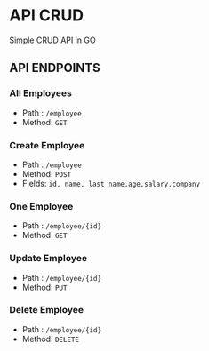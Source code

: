 # API CRUD
Simple CRUD API in GO

## API ENDPOINTS

### All Employees
- Path : `/employee`
- Method: `GET`

### Create Employee
- Path : `/employee`
- Method: `POST`
- Fields: `id, name, last name,age,salary,company`

### One Employee
- Path : `/employee/{id}`
- Method: `GET`

### Update Employee
- Path : `/employee/{id}`
- Method: `PUT`

### Delete Employee
- Path : `/employee/{id}`
- Method: `DELETE`
